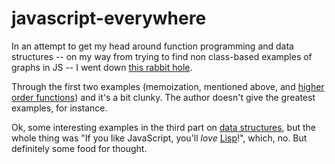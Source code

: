 # javascript-everywhere

In an attempt to get my head around function programming and data structures -- on my way from trying to find non class-based examples of graphs in JS -- I went down [this rabbit hole](https://www.infoworld.com/article/3388303/javascript-memoization-handy-functional-programming.html).

Through the first two examples (memoization, mentioned above, and [higher order functions](https://www.infoworld.com/article/3389361/javascript-tutorial-higher-order-functions.html)) and it's a bit clunky. The author doesn't give the greatest examples, for instance.

Ok, some interesting examples in the third part on [data structures](https://www.infoworld.com/article/3392877/functional-javascript-building-data-structures-from-functions.html?upd=1636394244487), but the whole thing was "If you like JavaScript, you'll _love_ [Lisp](https://ocw.mit.edu/courses/electrical-engineering-and-computer-science/6-001-structure-and-interpretation-of-computer-programs-spring-2005/video-lectures/)!", which, no. But definitely some food for thought.
